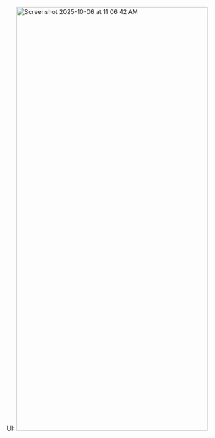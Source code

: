 UI: 
<img width="434" height="961" alt="Screenshot 2025-10-06 at 11 06 42 AM" src="https://github.com/user-attachments/assets/03bb6960-816e-43cf-91a1-3c83f0f980ba" />
